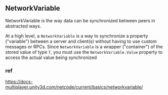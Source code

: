 ## NetworkVariable

NetworkVariable is the way data can be synchronized between peers in abstracted ways.

At a high level, a `NetworkVariable` is a way to synchronize a property ("variable") between a server and client(s) without having to use custom messages or RPCs. Since `NetworkVariable` is a wrapper ("container") of the stored value of type `T`, you must use the `NetworkVariable.Value` property to access the actual value being synchronized





### ref 
https://docs-multiplayer.unity3d.com/netcode/current/basics/networkvariable/
